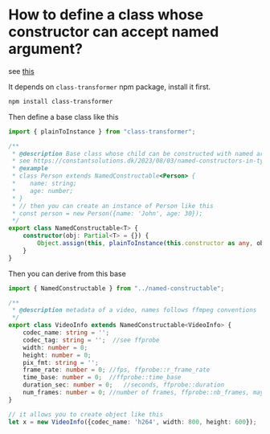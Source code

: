 # How to define a class whose constructor can accept named argument?

see [this](https://constantsolutions.dk/2023/08/03/named-constructors-in-typeScript-constructing-classes-or-objects-using-dart-style/)

It depends on `class-transformer` npm package, install it first.

```bash
npm install class-transformer
```

Then define a base class like this
```typescript
import { plainToInstance } from "class-transformer";

/**
 * @description Base class whose child can be constructed with named arguments
 * see https://constantsolutions.dk/2023/08/03/named-constructors-in-typeScript-constructing-classes-or-objects-using-dart-style/
 * @example
 * class Person extends NamedConstructable<Person> {
 *    name: string;
 *    age: number;
 * }
 * // then you can create an instance of Person like this
 * const person = new Person({name: 'John', age: 30});
 */
export class NamedConstructable<T> {
    constructor(obj: Partial<T> = {}) {
        Object.assign(this, plainToInstance(this.constructor as any, obj));
    }
}
```

Then you can derive from this base

```typescript
import { NamedConstructable } from "../named-constructable";

/**
 * @description metadata of a video, names follows ffmpeg conventions
 */
export class VideoInfo extends NamedConstructable<VideoInfo> {
    codec_name: string = '';
    codec_tag: string = '';  //see ffprobe
    width: number = 0;
    height: number = 0;
    pix_fmt: string = '';
    frame_rate: number = 0; //fps, ffprobe::r_frame_rate
    time_base: number = 0;  //ffprobe::time_base
    duration_sec: number = 0;   //seconds, ffprobe::duration
    num_frames: number = 0; //number of frames, ffprobe::nb_frames, may be missing
}

// it allows you to create object like this
let x = new VideoInfo({codec_name: 'h264', width: 800, height: 600});
```
